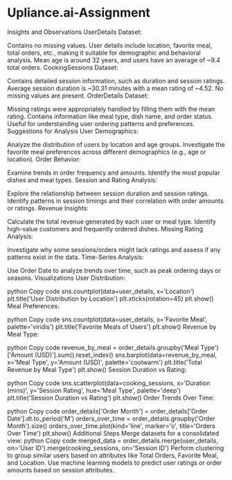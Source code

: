 # Upliance.ai-Assignment
Insights and Observations
UserDetails Dataset:

Contains no missing values.
User details include location, favorite meal, total orders, etc., making it suitable for demographic and behavioral analysis.
Mean age is around 32 years, and users have an average of ~9.4 total orders.
CookingSessions Dataset:

Contains detailed session information, such as duration and session ratings.
Average session duration is ~30.31 minutes with a mean rating of ~4.52.
No missing values are present.
OrderDetails Dataset:

Missing ratings were appropriately handled by filling them with the mean rating.
Contains information like meal type, dish name, and order status.
Useful for understanding user ordering patterns and preferences.
Suggestions for Analysis
User Demographics:

Analyze the distribution of users by location and age groups.
Investigate the favorite meal preferences across different demographics (e.g., age or location).
Order Behavior:

Examine trends in order frequency and amounts.
Identify the most popular dishes and meal types.
Session and Rating Analysis:

Explore the relationship between session duration and session ratings.
Identify patterns in session timings and their correlation with order amounts or ratings.
Revenue Insights:

Calculate the total revenue generated by each user or meal type.
Identify high-value customers and frequently ordered dishes.
Missing Rating Analysis:

Investigate why some sessions/orders might lack ratings and assess if any patterns exist in the data.
Time-Series Analysis:

Use Order Date to analyze trends over time, such as peak ordering days or seasons.
Visualizations
User Distribution:

python
Copy code
sns.countplot(data=user_details, x='Location')
plt.title('User Distribution by Location')
plt.xticks(rotation=45)
plt.show()
Meal Preferences:

python
Copy code
sns.countplot(data=user_details, x='Favorite Meal', palette='viridis')
plt.title('Favorite Meals of Users')
plt.show()
Revenue by Meal Type:

python
Copy code
revenue_by_meal = order_details.groupby('Meal Type')['Amount (USD)'].sum().reset_index()
sns.barplot(data=revenue_by_meal, x='Meal Type', y='Amount (USD)', palette='coolwarm')
plt.title('Total Revenue by Meal Type')
plt.show()
Session Duration vs Rating:

python
Copy code
sns.scatterplot(data=cooking_sessions, x='Duration (mins)', y='Session Rating', hue='Meal Type', palette='deep')
plt.title('Session Duration vs Rating')
plt.show()
Order Trends Over Time:

python
Copy code
order_details['Order Month'] = order_details['Order Date'].dt.to_period('M')
orders_over_time = order_details.groupby('Order Month').size()
orders_over_time.plot(kind='line', marker='o', title='Orders Over Time')
plt.show()
Additional Steps
Merge datasets for a consolidated view:
python
Copy code
merged_data = order_details.merge(user_details, on='User ID').merge(cooking_sessions, on='Session ID')
Perform clustering to group similar users based on attributes like Total Orders, Favorite Meal, and Location.
Use machine learning models to predict user ratings or order amounts based on session attributes.
